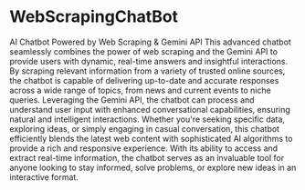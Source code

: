 # WebScrapingChatBot
 AI Chatbot Powered by Web Scraping & Gemini API  This advanced chatbot seamlessly combines the power of web scraping and the Gemini API to provide users with dynamic, real-time answers and insightful interactions. By scraping relevant information from a variety of trusted online sources, the chatbot is capable of delivering up-to-date and accurate responses across a wide range of topics, from news and current events to niche queries.  Leveraging the Gemini API, the chatbot can process and understand user input with enhanced conversational capabilities, ensuring natural and intelligent interactions. Whether you're seeking specific data, exploring ideas, or simply engaging in casual conversation, this chatbot efficiently blends the latest web content with sophisticated AI algorithms to provide a rich and responsive experience.  With its ability to access and extract real-time information, the chatbot serves as an invaluable tool for anyone looking to stay informed, solve problems, or explore new ideas in an interactive format.
